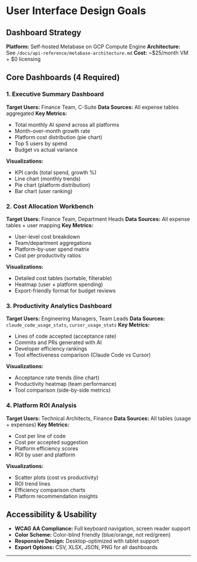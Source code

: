 # User Interface Design Goals

## Dashboard Strategy

**Platform:** Self-hosted Metabase on GCP Compute Engine
**Architecture:** See `/docs/api-reference/metabase-architecture.md`
**Cost:** ~$25/month VM + $0 licensing

## Core Dashboards (4 Required)

### 1. Executive Summary Dashboard
**Target Users:** Finance Team, C-Suite
**Data Sources:** All expense tables aggregated
**Key Metrics:**
- Total monthly AI spend across all platforms
- Month-over-month growth rate
- Platform cost distribution (pie chart)
- Top 5 users by spend
- Budget vs actual variance

**Visualizations:**
- KPI cards (total spend, growth %)
- Line chart (monthly trends)
- Pie chart (platform distribution)
- Bar chart (user ranking)

### 2. Cost Allocation Workbench
**Target Users:** Finance Team, Department Heads
**Data Sources:** All expense tables + user mapping
**Key Metrics:**
- User-level cost breakdown
- Team/department aggregations
- Platform-by-user spend matrix
- Cost per productivity ratios

**Visualizations:**
- Detailed cost tables (sortable, filterable)
- Heatmap (user × platform spending)
- Export-friendly format for budget reviews

### 3. Productivity Analytics Dashboard
**Target Users:** Engineering Managers, Team Leads
**Data Sources:** `claude_code_usage_stats`, `cursor_usage_stats`
**Key Metrics:**
- Lines of code accepted (acceptance rate)
- Commits and PRs generated with AI
- Developer efficiency rankings
- Tool effectiveness comparison (Claude Code vs Cursor)

**Visualizations:**
- Acceptance rate trends (line chart)
- Productivity heatmap (team performance)
- Tool comparison (side-by-side metrics)

### 4. Platform ROI Analysis
**Target Users:** Technical Architects, Finance
**Data Sources:** All tables (usage + expenses)
**Key Metrics:**
- Cost per line of code
- Cost per accepted suggestion
- Platform efficiency scores
- ROI by user and platform

**Visualizations:**
- Scatter plots (cost vs productivity)
- ROI trend lines
- Efficiency comparison charts
- Platform recommendation insights

## Accessibility & Usability

- **WCAG AA Compliance:** Full keyboard navigation, screen reader support
- **Color Scheme:** Color-blind friendly (blue/orange, not red/green)
- **Responsive Design:** Desktop-optimized with tablet support
- **Export Options:** CSV, XLSX, JSON, PNG for all dashboards

---
